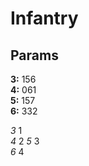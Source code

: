 # Infantry
## Params 
 **3:** 156  
 **4:** 061  
 **5:** 157  
 **6:** 332
 
*3* 1  
*4* 2
*5* 3  
*6* 4